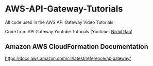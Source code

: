 # AWS-API-Gateway-Tutorials
All code used in the AWS API Gateway Video Tutorials

Code from API Gateway Youtube Tutorials (Youtube: [Nikhil Rao](https://www.youtube.com/channel/UCubvyvZCaLOncyGVN-pQYCg?view_as=subscriber))

Amazon AWS CloudFormation Documentation
------------
https://docs.aws.amazon.com/cli/latest/reference/apigateway/
